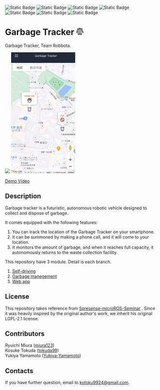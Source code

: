 ![Static Badge](https://img.shields.io/badge/Sony-Spresense-blue)
![Static Badge](https://img.shields.io/badge/ROS2-humble-blue)
![Static Badge](https://img.shields.io/badge/Nextjs-13-%23fff)
![Static Badge](https://img.shields.io/badge/ELTLES-%231d76db)
![Static Badge](https://img.shields.io/badge/LTE-%23fbca04)
![Static Badge](https://img.shields.io/badge/supabase-1.110.1-%230e8a16)
![Static Badge](https://img.shields.io/badge/Build-passing-%23brightgreen)

# Garbage Tracker <img src="docs/logo.png" height="25">
Garbage Tracker, Team Robbota. 

<img src="docs/garbage-tracker.png" height="400"> <img src="docs/app.png" height="400">

[Demo Video]()

## Description

Garbage tracker is a futuristic, autonomous robotic vehicle designed to collect and dispose of garbage.

It comes equipped with the following features:
1. You can track the location of the Garbage Tracker on your smartphone.
2. It can be summoned by making a phone call, and it will come to your location.
3. It monitors the amount of garbage, and when it reaches full capacity, it autonomously returns to the waste collection facility.

This repository have 3 module. Detail is each branch.
1. [Self-driving]()
2. [Garbage manegement]()
3. [Web app]()
## License

This repository takes reference from [Spresense-microROS-Seminar](https://github.com/TE-YoshinoriOota/Spresense-microROS-Seminar) .
Since it was heavily inspired by the original author's work, we inherit his original LGPL-2.1 license.

## Contributors
Ryuichi Miura ([miura123](https://github.com/miura123))<br>
Kosuke Tokuda ([tokuda99](https://github.com/tokuda99))<br>
Yukiya Yamamoto ([Yukiya-Yamamoto](https://github.com/Yukiya-Yamamoto))
## Contacts

If you have further question, email to kotoku9924@gmail.com.